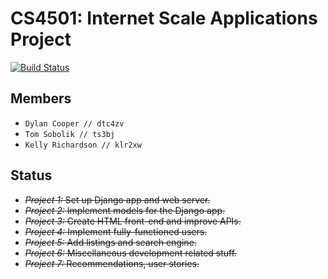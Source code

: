 # CS4501: Internet Scale Applications Project
[![Build Status](https://travis-ci.com/daedrika/smpl-pk.svg?token=v5ucdx38yXNGyu51zSJH&branch=master)](https://travis-ci.com/daedrika/smpl-pk)
## Members
- `Dylan Cooper // dtc4zv`
- `Tom Sobolik // ts3bj`
- `Kelly Richardson // klr2xw`
## Status
- ~~_Project 1:_ Set up Django app and web server.~~
- ~~_Project 2:_ Implement models for the Django app.~~
- ~~_Project 3:_ Create HTML front-end and improve APIs.~~
- ~~_Project 4:_ Implement fully-functioned users.~~
- ~~_Project 5:_ Add listings and search engine.~~
- ~~_Project 6:_ Miscellaneous development related stuff.~~
- ~~_Project 7:_ Recommendations, user stories.~~
